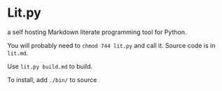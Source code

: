 # Lit.py

a self hosting Markdown literate programming tool for Python.

You will probably need to `chmod 744 lit.py` and call it. Source code is in `lit.md`.

Use `lit.py build.md` to build.

To install, add `./bin/` to source